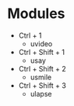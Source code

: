 # Modules

- Ctrl + 1
  - uvideo
- Ctrl + Shift + 1
  - usay
- Ctrl + Shift + 2
  - usmile
- Ctrl + Shift + 3
  - ulapse